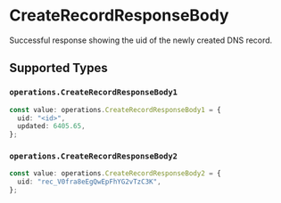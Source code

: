 # CreateRecordResponseBody

Successful response showing the uid of the newly created DNS record.


## Supported Types

### `operations.CreateRecordResponseBody1`

```typescript
const value: operations.CreateRecordResponseBody1 = {
  uid: "<id>",
  updated: 6405.65,
};
```

### `operations.CreateRecordResponseBody2`

```typescript
const value: operations.CreateRecordResponseBody2 = {
  uid: "rec_V0fra8eEgQwEpFhYG2vTzC3K",
};
```

